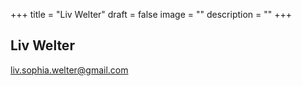 +++
title = "Liv Welter"
draft = false
image = ""
description = ""
+++
![]()

## Liv Welter

liv.sophia.welter@gmail.com